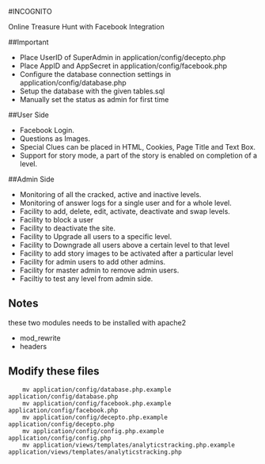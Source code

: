 #INCOGNITO

Online Treasure Hunt with Facebook Integration

##Important

- Place UserID of SuperAdmin in application/config/decepto.php
- Place AppID and AppSecret in application/config/facebook.php
- Configure the database connection settings in application/config/database.php
- Setup the database with the given tables.sql
- Manually set the status as admin for first time


##User Side

- Facebook Login.
- Questions as Images.
- Special Clues can be placed in HTML, Cookies, Page Title and Text Box.
- Support for story mode, a part of the story is enabled on completion of a level.

##Admin Side

- Monitoring of all the cracked, active and inactive levels.
- Monitoring of answer logs for a single user and for a whole level.
- Facility to add, delete, edit, activate, deactivate and swap levels.
- Facility to block a user
- Facility to deactivate the site.
- Facility to Upgrade all users to a specific level.
- Facility to Downgrade all users above a certain level to that level
- Facility to add story images to be activated after a particular level
- Facility for admin users to add other admins.
- Facility for master admin to remove admin users.
- Faciltiy to test any level from admin side.

## Notes

these two modules needs to be installed with apache2

- mod_rewrite
- headers

## Modify these files

```
    mv application/config/database.php.example application/config/database.php
    mv application/config/facebook.php.example application/config/facebook.php
    mv application/config/decepto.php.example application/config/decepto.php
    mv application/config/config.php.example application/config/config.php
    mv application/views/templates/analyticstracking.php.example application/views/templates/analyticstracking.php
```
